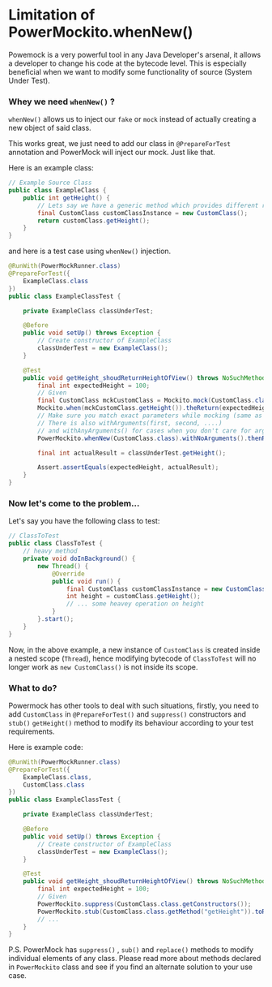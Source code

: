 # Limitation of PowerMockito.whenNew()

Powemock is a very powerful tool in any Java Developer's arsenal, it allows a developer to change his code at the bytecode level. This is especially beneficial when we want to modify some functionality of source (System Under Test).

### Whey we need `whenNew()` ?

`whenNew()` allows us to inject our `fake` or `mock` instead of actually creating a new object of said class.

This works great, we just need to add our class in `@PrepareForTest` annotation and PowerMock will inject our mock. Just like that.

Here is an example class:

```java
// Example Source Class
public class ExampleClass {
    public int getHeight() {
        // Lets say we have a generic method which provides different result base on the provided id
        final CustomClass customClassInstance = new CustomClass();
        return customClass.getHeight();
    }
}
```

and here is a test case using `whenNew()` injection.

```java
@RunWith(PowerMockRunner.class)
@PrepareForTest({
    ExampleClass.class
})
public class ExampleClassTest {

    private ExampleClass classUnderTest;

    @Before
    public void setUp() throws Exception {
        // Create constructor of ExampleClass
        classUnderTest = new ExampleClass();
    }

    @Test
    public void getHeight_shoudReturnHeightOfView() throws NoSuchMethodException {
        final int expectedHeight = 100;
        // Given
        final CustomClass mckCustomClass = Mockito.mock(CustomClass.class);
        Mockito.when(mckCustomClass.getHeight()).theReturn(expectedHeight);
        // Make sure you match exact parameters while mocking (same as we do for Mockito.mock statements).
        // There is also withArguments(first, second, ....)
        // and withAnyArguments() for cases when you don't care for arguments passed.
        PowerMockito.whenNew(CustomClass.class).withNoArguments().thenReturn(mckCustomClass);

        final int actualResult = classUnderTest.getHeight();

        Assert.assertEquals(expectedHeight, actualResult);
    }
}
```

### Now let's come to the problem...

Let's say you have the following class to test:

```java
// ClassToTest
public class ClassToTest {
    // heavy method
    private void doInBackground() {
        new Thread() {
            @Override
            public void run() {
                final CustomClass customClassInstance = new CustomClass();
                int height = customClass.getHeight();
                // ... some heavey operation on height
            }
        }.start();
    }
} 
```

Now, in the above example, a new instance of `CustomClass` is created inside a nested scope (`Thread`), hence modifying bytecode of `ClassToTest` will no longer work as `new CustomClass()` is not inside its scope.

### What to do?

Powermock has other tools to deal with such situations, firstly, you need to add `CustomClass` in `@PrepareForTest()` and `suppress()` constructors and `stub()` `getHeight()` method to modify its behaviour according to your test requirements.

Here is example code:

```java
@RunWith(PowerMockRunner.class)
@PrepareForTest({
    ExampleClass.class,
    CustomClass.class
})
public class ExampleClassTest {

    private ExampleClass classUnderTest;

    @Before
    public void setUp() throws Exception {
        // Create constructor of ExampleClass
        classUnderTest = new ExampleClass();
    }

    @Test
    public void getHeight_shoudReturnHeightOfView() throws NoSuchMethodException {
        final int expectedHeight = 100;
        // Given
        PowerMockito.suppress(CustomClass.class.getConstructors());
        PowerMockito.stub(CustomClass.class.getMethod("getHeight")).toReturn(expectedHeight);
        // ...
    }
}
```

P.S. PowerMock has `suppress()` , `sub()` and `replace()` methods to modify individual elements of any class. Please read more about methods declared in `PowerMockito` class and see if you find an alternate solution to your use case.